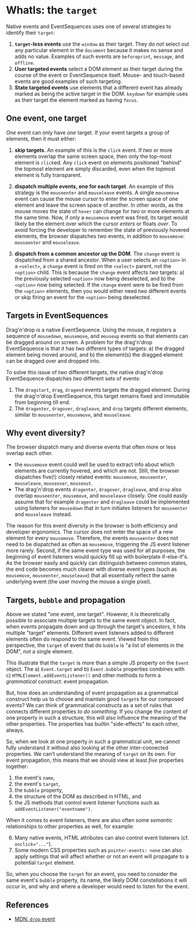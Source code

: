 # WhatIs: the `target`

Native events and EventSequences uses one of several strategies to identify their `target`:

1. **`target`-less events** use the `window` as their target. They do *not* select out any particular element in the `document` because it makes no sense and adds no value. Examples of such events are `beforeprint`, `message`, and `offline`.
2. **User targeted events** select a DOM element as their target during the course of the event or EventSequence itself. Mouse- and touch-based events are good examples of such targeting.
3. **State targeted events** use elements that a different event has already marked as being the active target in the DOM. `keydown` for example uses as their target the element marked as having `focus`.

## One event, one target 

*One* event can only have *one* target. If your event targets a group of elements, then it must either:
 
1. **skip targets**. An example of this is the `click` event. If *two* or more elements overlap the same screen space, then only the top-most element is `click`ed. Any `click` event on elements positioned "behind" the topmost element are simply discarded, even when the topmost element is fully transparent. 

2. **dispatch multiple events, one for each target**. An example of this strategy is the `mouseenter` and `mouseleave` events. A single `mousemove` event can cause the mouse cursor to enter the screen space of one element and leave the screen space of another. In other words, as the mouse moves the state of `hover` can change for *two* or more elements at the same time. Now, if only a `mousemove` event was fired, its target would likely be the element over which the cursor *enters* or floats *over*. To avoid forcing the developer to remember the state of previously hovered elements, the browser dispatches *two* events, in addition to `mousemove`: `mouseenter` and `mouseleave`.

3. **dispatch from a common ancestor up the DOM**. The `change` event is dispatched from a shared ancestor. When a user selects an `<option>` in a `<select>`, a `change` event is fired on the `<select>` parent, not the `<option>` child. This is because the `change` event affects *two* targets: a) the previously selected `<option>` now being deselected, and  b) the `<option>` now being selected. If the `change` event were to be fired from the `<option>` elements, then you would either need *two* different events or skip firing an event for the `<option>` being deselected.

## Targets in EventSequences

Drag'n'drop is a native EventSequence. Using the mouse, it registers a sequence of `mousedown`, `mousemove`, and `mouseup` events so that elements can be dragged around on screen. A problem for the drag'n'drop EventSequence is that it has two different types of targets: a) the dragged element being moved around, and b) the element(s) the dragged element can be dragged over and dropped into. 

To solve this issue of *two* different targets, the native drag'n'drop EventSequence dispatches *two* different sets of events:
1. The `dragstart`, `drag`, `dragend` events targets the dragged element. During the drag'n'drop EventSequence, this target remains fixed and immutable from beginning till end.
2. The `dragenter`, `dragover`, `dragleave`, and `drop` targets different elements, similar to `mouseenter`, `mousemove`, and `mouseleave`.  

## Why event diversity?

The browser dispatch many and diverse events that often more or less overlap each other. 

 * the `mousemove` event could well be used to extract info about which elements are currently hovered, and which are not. Still, the browser dispatches five(!) closely related events: `mousemove`, `mouseenter`, `mouseleave`, `mouseover`, `mouseout`. 
 * The drag'n'drop events `dragenter`, `dragover`, `dragleave`, and `drop` also overlap `mouseenter`, `mousemove`, and `mouseleave` closely. One could easily assume that for example `dragenter` and `dragleave` could be implemented using listeners for `mousedown` that in turn initiates listeners for `mouseenter` and `mouseleave` instead.
 
The reason for this event diversity in the browser is both efficiency and developer ergonomics. The cursor does not enter the space of a new element for every `mousemove`. Therefore, the events `mouseenter` does not need to be dispatched as often as `mousemove`, triggering the JS event listener more rarely. Second, if the same event type was used for all purposes, the beginning of event listeners would quickly fill up with boilerplate if-else-if's. As the browser easily and quickly can distinguish between common states, the end code becomes much clearer with diverse event types (such as `mousemove`, `mouseenter`, `mouseleave`) that all essentially reflect the same underlying event (the user moving the mouse a single pixel).

## Targets, `bubble` and propagation

Above we stated "one event, one target". However, it is theoretically possible to associate multiple targets to the same event object. In fact, when events propagate down and up through the target's ancestors, it hits multiple "target" elements. Different event listeners added to different elements often do respond to the same event. Viewed from this perspective, the `target` of event that do `bubble` is "a list of elements in the DOM", not a single element.

This illustrate that the `target` is more than a simple JS property on the `Event` object. The a) `Event.target` and b) `Event.bubble` properties combines with c) `HTMLElement.addEventListener()` and other methods to form a *grammatical* construct: event propagation. 

But, how does an understanding of event propagation as a grammatical construct help us to choose and maintain good `target`s for our composed events? We can think of grammatical constructs as a set of rules that connects different properties *to do something*. If you change the content of one property in such a structure, this will also influence the meaning of the other properties. The properties has builtin "side-effects" to each other, always.

So, when we look at one property in such a grammatical unit, we cannot fully understand it without also looking at the other inter-connected properties. We can't understand the meaning of `target` on its own. For event propagation, this means that we should view at least *five* properties together:

1. the event's `name`,
2. the event's `target`,
3. the `bubble` property,
4. the structure of the DOM as described in HTML, and
5. the JS methods that control event listener functions such as `addEventListener("eventname")`.

When it comes to event listeners, there are also often some *semantic* relationships to other properties as well, for example:

6. Many native events, HTML attributes can also control event listeners (cf. `onclick="..."`).
7. Some modern CSS properties such as `pointer-events: none` can also apply settings that will affect whether or not an event will propagate to a potential `target` element. 

So, when you choose the `target` for an event, you need to consider the same event's `bubble` property, its name, the likely DOM constellations it will occur in, and why and where a developer would need to listen for the event. 

## References

 * [MDN: `drop` event](https://developer.mozilla.org/en-US/docs/Web/API/Document/drop_event)